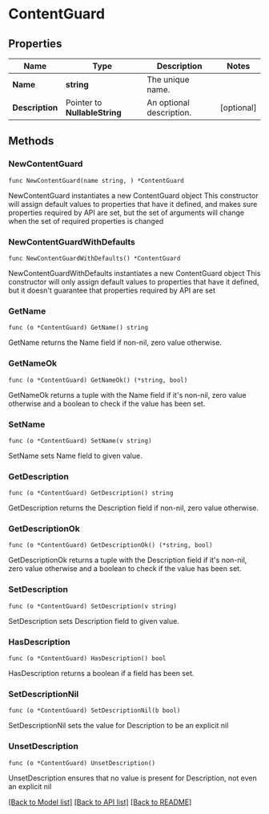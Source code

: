# ContentGuard

## Properties

Name | Type | Description | Notes
------------ | ------------- | ------------- | -------------
**Name** | **string** | The unique name. | 
**Description** | Pointer to **NullableString** | An optional description. | [optional] 

## Methods

### NewContentGuard

`func NewContentGuard(name string, ) *ContentGuard`

NewContentGuard instantiates a new ContentGuard object
This constructor will assign default values to properties that have it defined,
and makes sure properties required by API are set, but the set of arguments
will change when the set of required properties is changed

### NewContentGuardWithDefaults

`func NewContentGuardWithDefaults() *ContentGuard`

NewContentGuardWithDefaults instantiates a new ContentGuard object
This constructor will only assign default values to properties that have it defined,
but it doesn't guarantee that properties required by API are set

### GetName

`func (o *ContentGuard) GetName() string`

GetName returns the Name field if non-nil, zero value otherwise.

### GetNameOk

`func (o *ContentGuard) GetNameOk() (*string, bool)`

GetNameOk returns a tuple with the Name field if it's non-nil, zero value otherwise
and a boolean to check if the value has been set.

### SetName

`func (o *ContentGuard) SetName(v string)`

SetName sets Name field to given value.


### GetDescription

`func (o *ContentGuard) GetDescription() string`

GetDescription returns the Description field if non-nil, zero value otherwise.

### GetDescriptionOk

`func (o *ContentGuard) GetDescriptionOk() (*string, bool)`

GetDescriptionOk returns a tuple with the Description field if it's non-nil, zero value otherwise
and a boolean to check if the value has been set.

### SetDescription

`func (o *ContentGuard) SetDescription(v string)`

SetDescription sets Description field to given value.

### HasDescription

`func (o *ContentGuard) HasDescription() bool`

HasDescription returns a boolean if a field has been set.

### SetDescriptionNil

`func (o *ContentGuard) SetDescriptionNil(b bool)`

 SetDescriptionNil sets the value for Description to be an explicit nil

### UnsetDescription
`func (o *ContentGuard) UnsetDescription()`

UnsetDescription ensures that no value is present for Description, not even an explicit nil

[[Back to Model list]](../README.md#documentation-for-models) [[Back to API list]](../README.md#documentation-for-api-endpoints) [[Back to README]](../README.md)


